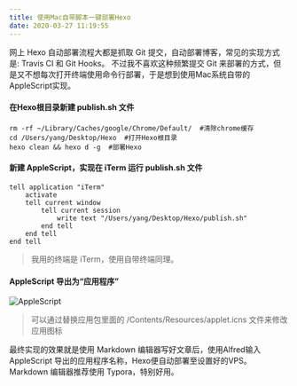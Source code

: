 ```yaml
---
title: 使用Mac自带脚本一键部署Hexo
date: 2020-03-27 11:19:55
---
```


网上 Hexo 自动部署流程大都是抓取 Git 提交，自动部署博客，常见的实现方式是: Travis CI 和 Git Hooks。 不过我不喜欢这种频繁提交 Git 来部署的方式，但是又不想每次打开终端使用命令行部署，于是想到使用Mac系统自带的AppleScript实现。

#### 在Hexo根目录新建 publish.sh 文件

```shell
rm -rf ~/Library/Caches/google/Chrome/Default/  #清除chrome缓存
cd /Users/yang/Desktop/Hexo  #打开Hexo根目录
hexo clean && hexo d -g  #部署Hexo
```

#### 新建 AppleScript，实现在 iTerm 运行 publish.sh 文件

```vbscript
tell application "iTerm"
	activate
	tell current window
		tell current session
			write text "/Users/yang/Desktop/Hexo/publish.sh"
		end tell
	end tell
end tell
```

> 我用的终端是 iTerm，使用自带终端同理。

#### AppleScript 导出为“应用程序”

![AppleScript](https://tva1.sinaimg.cn/large/00831rSTgy1gdbxvlon6mj30uw0fp49j.jpg)

> 可以通过替换应用包里面的 /Contents/Resources/applet.icns 文件来修改应用图标

最终实现的效果就是使用 Markdown 编辑器写好文章后，使用Alfred输入 AppleScript 导出的应用程序名称，Hexo便自动部署至设置好的VPS。Markdown 编辑器推荐使用 Typora，特别好用。